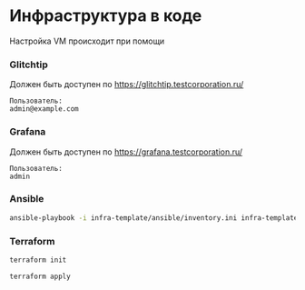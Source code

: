 # Инфраструктура в коде
Настройка VM происходит при помощи


### Glitchtip
Должен быть доступен по https://glitchtip.testcorporation.ru/

```
Пользователь:
admin@example.com

```

### Grafana
Должен быть доступен по https://grafana.testcorporation.ru/

```
Пользователь:
admin

```

### Ansible

```bash
ansible-playbook -i infra-template/ansible/inventory.ini infra-template/ansible/playbook.yml
```

### Terraform


```bash
terraform init
```

```bash
terraform apply
```
